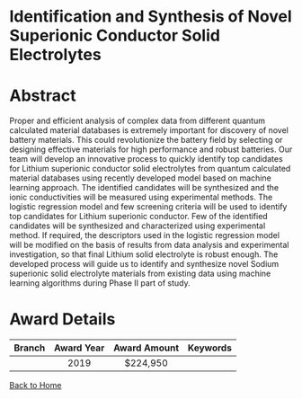 
Identification and Synthesis of Novel Superionic Conductor Solid Electrolytes
=============================================================================

# Abstract


Proper and efficient analysis of complex data from different quantum calculated material databases is extremely important for discovery of novel battery materials. This could revolutionize the battery field by selecting or designing effective materials for high performance and robust batteries. Our team will develop an innovative process to quickly identify top candidates for Lithium superionic conductor solid electrolytes from quantum calculated material databases using recently developed model based on machine learning approach. The identified candidates will be synthesized and the ionic conductivities will be measured using experimental methods. The logistic regression model and few screening criteria will be used to identify top candidates for Lithium superionic conductor. Few of the identified candidates will be synthesized and characterized using experimental method. If required, the descriptors used in the logistic regression model will be modified on the basis of results from data analysis and experimental investigation, so that final Lithium solid electrolyte is robust enough. The developed process will guide us to identify and synthesize novel Sodium superionic solid electrolyte materials from existing data using machine learning algorithms during Phase II part of study.  

# Award Details

|Branch|Award Year|Award Amount|Keywords|
| :---: | :---: | :---: | :---: |
||2019|$224,950||
  
  


[Back to Home](https://github.com/chrischow/dod_sbir_awards/Reports/CC/#764)